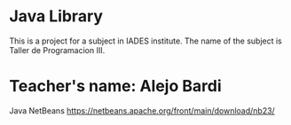 # Java Library

This is a project for a subject in IADES institute. The name of the subject is Taller de Programacion III.

# Teacher's name: Alejo Bardi

Java NetBeans
https://netbeans.apache.org/front/main/download/nb23/
